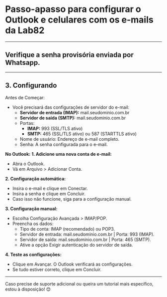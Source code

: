 # Passo-apasso para configurar o Outlook e celulares com os e-mails da Lab82
---

## Verifique a senha provisória enviada por Whatsapp.
---

 ## 3. Configurando
 Antes de Começar:
- Você precisará das configurações de servidor do e-mail:
  - __Servidor de entrada (IMAP):__ mail.seudominio.com.br
  - __Servidor de saída (SMTP):__ mail.seudominio.com.br
  - Portas:
    - __IMAP:__ 993 (SSL/TLS ativo)
    - __SMTP:__ 465 (SSL/TLS ativo) ou 587 (STARTTLS ativo)
  - Nome de usuário: Endereço de e-mail completo.
  - Senha: A senha configurada para o e-mail.

 __No Outlook:__
__1. Adicione uma nova conta de e-mail:__
   - Abra o Outlook.
   - Vá em Arquivo > Adicionar Conta.

__2. Configuração automática:__
   - Insira o e-mail e clique em Conectar.
   - Insira a senha e clique em Concluir.
   - Caso isso não funcione, siga para a configuração manual.

__3. Configuração manual:__
   - Escolha Configuração Avançada > IMAP/POP.
   - Preencha os dados:
     - Tipo de conta: IMAP (recomendado) ou POP3.
     - Servidor de entrada: mail.seudominio.com.br | Porta: 993 (IMAP).
     - Servidor de saída: mail.seudominio.com.br | Porta: 465 (SMTP).
     - Ative a opção Exigir autenticação do servidor de saída.

__4. Teste as configurações:__
   - Clique em Avançar. O Outlook verificará as configurações.
   - Se tudo estiver correto, clique em Concluir.
---

Caso precise de suporte adicional ou queira um tutorial mais específico, estou à disposição! 😊